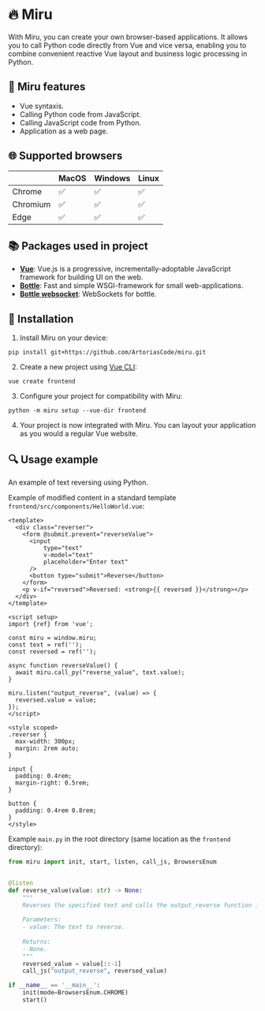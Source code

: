 # 🔥 Miru
With Miru, you can create your own browser-based applications. It allows you to call Python code directly from Vue and vice versa, enabling you to combine convenient reactive Vue layout and business logic processing in Python.

## 📘 Miru features
- Vue syntaxis.
- Calling Python code from JavaScript.
- Calling JavaScript code from Python.
- Application as a web page.

## 🌐 Supported browsers
|          | MacOS  | Windows | Linux  |
|----------|--------|---------|--------|
| Chrome   | ✅     | ✅      | ✅     |
| Chromium | ✅     | ✅      | ✅     |
| Edge     | ✅     | ✅      | ✅     |

## 📚 Packages used in project
- **[Vue](https://github.com/vuejs/core)**: Vue.js is a progressive, incrementally-adoptable JavaScript framework for building UI on the web. 
- **[Bottle](https://pypi.org/project/bottle/)**: Fast and simple WSGI-framework for small web-applications.
- **[Bottle websocket](https://pypi.org/project/bottle-websocket/)**: WebSockets for bottle.

## 🔨 Installation
1) Install Miru on your device:
```
pip install git+https://github.com/ArtoriasCode/miru.git
```
2) Create a new project using [Vue CLI](https://cli.vuejs.org/#getting-started):
```
vue create frontend
```
3) Configure your project for compatibility with Miru:
```
python -m miru setup --vue-dir frontend
```
4) Your project is now integrated with Miru. You can layout your application as you would a regular Vue website.

## 🔍 Usage example
An example of text reversing using Python.

Example of modified content in a standard template `frontend/src/components/HelloWorld.vue`:
```vue
<template>
  <div class="reverser">
    <form @submit.prevent="reverseValue">
      <input
          type="text"
          v-model="text"
          placeholder="Enter text"
      />
      <button type="submit">Reverse</button>
    </form>
    <p v-if="reversed">Reversed: <strong>{{ reversed }}</strong></p>
  </div>
</template>

<script setup>
import {ref} from 'vue';

const miru = window.miru;
const text = ref('');
const reversed = ref('');

async function reverseValue() {
  await miru.call_py("reverse_value", text.value);
}

miru.listen("output_reverse", (value) => {
  reversed.value = value;
});
</script>

<style scoped>
.reverser {
  max-width: 300px;
  margin: 2rem auto;
}

input {
  padding: 0.4rem;
  margin-right: 0.5rem;
}

button {
  padding: 0.4rem 0.8rem;
}
</style>
```

Example `main.py` in the root directory (same location as the `frontend` directory):
```python
from miru import init, start, listen, call_js, BrowsersEnum


@listen
def reverse_value(value: str) -> None:
    """
    Reverses the specified text and calls the output_reverse function in your application's JavaScript.
    
    Parameters:
    - value: The text to reverse.
    
    Returns:
    - None.
    """
    reversed_value = value[::-1]
    call_js("output_reverse", reversed_value)

if __name__ == '__main__':
    init(mode=BrowsersEnum.CHROME)
    start()
```